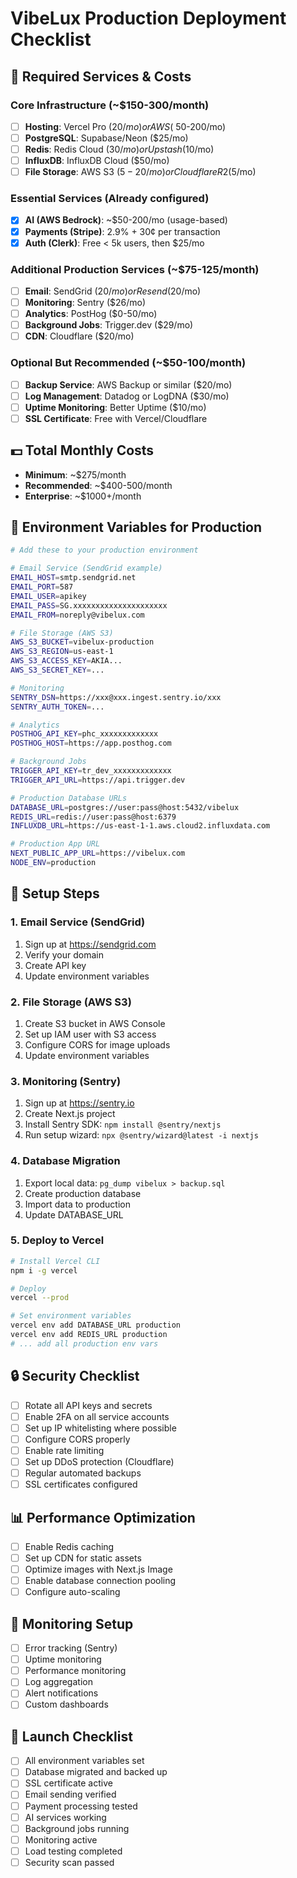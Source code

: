 # VibeLux Production Deployment Checklist

## 🚀 Required Services & Costs

### Core Infrastructure (~$150-300/month)
- [ ] **Hosting**: Vercel Pro ($20/mo) or AWS (~$50-200/mo)
- [ ] **PostgreSQL**: Supabase/Neon ($25/mo)
- [ ] **Redis**: Redis Cloud ($30/mo) or Upstash ($10/mo)
- [ ] **InfluxDB**: InfluxDB Cloud ($50/mo)
- [ ] **File Storage**: AWS S3 ($5-20/mo) or Cloudflare R2 ($5/mo)

### Essential Services (Already configured)
- [x] **AI (AWS Bedrock)**: ~$50-200/mo (usage-based)
- [x] **Payments (Stripe)**: 2.9% + 30¢ per transaction
- [x] **Auth (Clerk)**: Free < 5k users, then $25/mo

### Additional Production Services (~$75-125/month)
- [ ] **Email**: SendGrid ($20/mo) or Resend ($20/mo)
- [ ] **Monitoring**: Sentry ($26/mo)
- [ ] **Analytics**: PostHog ($0-50/mo)
- [ ] **Background Jobs**: Trigger.dev ($29/mo)
- [ ] **CDN**: Cloudflare ($20/mo)

### Optional But Recommended (~$50-100/month)
- [ ] **Backup Service**: AWS Backup or similar ($20/mo)
- [ ] **Log Management**: Datadog or LogDNA ($30/mo)
- [ ] **Uptime Monitoring**: Better Uptime ($10/mo)
- [ ] **SSL Certificate**: Free with Vercel/Cloudflare

## 💵 Total Monthly Costs
- **Minimum**: ~$275/month
- **Recommended**: ~$400-500/month
- **Enterprise**: ~$1000+/month

## 🔧 Environment Variables for Production

```bash
# Add these to your production environment

# Email Service (SendGrid example)
EMAIL_HOST=smtp.sendgrid.net
EMAIL_PORT=587
EMAIL_USER=apikey
EMAIL_PASS=SG.xxxxxxxxxxxxxxxxxxxxx
EMAIL_FROM=noreply@vibelux.com

# File Storage (AWS S3)
AWS_S3_BUCKET=vibelux-production
AWS_S3_REGION=us-east-1
AWS_S3_ACCESS_KEY=AKIA...
AWS_S3_SECRET_KEY=...

# Monitoring
SENTRY_DSN=https://xxx@xxx.ingest.sentry.io/xxx
SENTRY_AUTH_TOKEN=...

# Analytics
POSTHOG_API_KEY=phc_xxxxxxxxxxxxx
POSTHOG_HOST=https://app.posthog.com

# Background Jobs
TRIGGER_API_KEY=tr_dev_xxxxxxxxxxxxx
TRIGGER_API_URL=https://api.trigger.dev

# Production Database URLs
DATABASE_URL=postgres://user:pass@host:5432/vibelux
REDIS_URL=redis://user:pass@host:6379
INFLUXDB_URL=https://us-east-1-1.aws.cloud2.influxdata.com

# Production App URL
NEXT_PUBLIC_APP_URL=https://vibelux.com
NODE_ENV=production
```

## 📝 Setup Steps

### 1. Email Service (SendGrid)
1. Sign up at https://sendgrid.com
2. Verify your domain
3. Create API key
4. Update environment variables

### 2. File Storage (AWS S3)
1. Create S3 bucket in AWS Console
2. Set up IAM user with S3 access
3. Configure CORS for image uploads
4. Update environment variables

### 3. Monitoring (Sentry)
1. Sign up at https://sentry.io
2. Create Next.js project
3. Install Sentry SDK: `npm install @sentry/nextjs`
4. Run setup wizard: `npx @sentry/wizard@latest -i nextjs`

### 4. Database Migration
1. Export local data: `pg_dump vibelux > backup.sql`
2. Create production database
3. Import data to production
4. Update DATABASE_URL

### 5. Deploy to Vercel
```bash
# Install Vercel CLI
npm i -g vercel

# Deploy
vercel --prod

# Set environment variables
vercel env add DATABASE_URL production
vercel env add REDIS_URL production
# ... add all production env vars
```

## 🔒 Security Checklist
- [ ] Rotate all API keys and secrets
- [ ] Enable 2FA on all service accounts
- [ ] Set up IP whitelisting where possible
- [ ] Configure CORS properly
- [ ] Enable rate limiting
- [ ] Set up DDoS protection (Cloudflare)
- [ ] Regular automated backups
- [ ] SSL certificates configured

## 📊 Performance Optimization
- [ ] Enable Redis caching
- [ ] Set up CDN for static assets
- [ ] Optimize images with Next.js Image
- [ ] Enable database connection pooling
- [ ] Configure auto-scaling

## 🚨 Monitoring Setup
- [ ] Error tracking (Sentry)
- [ ] Uptime monitoring
- [ ] Performance monitoring
- [ ] Log aggregation
- [ ] Alert notifications
- [ ] Custom dashboards

## 🎯 Launch Checklist
- [ ] All environment variables set
- [ ] Database migrated and backed up
- [ ] SSL certificate active
- [ ] Email sending verified
- [ ] Payment processing tested
- [ ] AI services working
- [ ] Background jobs running
- [ ] Monitoring active
- [ ] Load testing completed
- [ ] Security scan passed